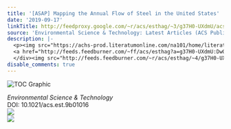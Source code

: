 ```yaml
---
title: '[ASAP] Mapping the Annual Flow of Steel in the United States'
date: '2019-09-17'
linkTitle: http://feedproxy.google.com/~r/acs/esthag/~3/g37H0-UXdmU/acs.est.9b01016
source: 'Environmental Science & Technology: Latest Articles (ACS Publications)'
description: |-
  <p><img src="https://achs-prod.literatumonline.com/na101/home/literatum/publisher/achs/journals/content/esthag/0/esthag.ahead-of-print/acs.est.9b01016/20190917/images/medium/es9b01016_0004.gif" alt="TOC Graphic"/></p><div><cite>Environmental Science & Technology</cite></div><div>DOI: 10.1021/acs.est.9b01016</div><div class="feedflare">
  <a href="http://feeds.feedburner.com/~ff/acs/esthag?a=g37H0-UXdmU:DwOGYm2Tsmc:yIl2AUoC8zA"><img src="http://feeds.feedburner.com/~ff/acs/esthag?d=yIl2AUoC8zA" border="0"></img></a>
  </div><img src="http://feeds.feedburner.com/~r/acs/esthag/~4/g37H0-UXdmU" ...
disable_comments: true
---
```

<p><img src="https://achs-prod.literatumonline.com/na101/home/literatum/publisher/achs/journals/content/esthag/0/esthag.ahead-of-print/acs.est.9b01016/20190917/images/medium/es9b01016_0004.gif" alt="TOC Graphic"/></p><div><cite>Environmental Science & Technology</cite></div><div>DOI: 10.1021/acs.est.9b01016</div><div class="feedflare">
<a href="http://feeds.feedburner.com/~ff/acs/esthag?a=g37H0-UXdmU:DwOGYm2Tsmc:yIl2AUoC8zA"><img src="http://feeds.feedburner.com/~ff/acs/esthag?d=yIl2AUoC8zA" border="0"></img></a>
</div><img src="http://feeds.feedburner.com/~r/acs/esthag/~4/g37H0-UXdmU" ...
